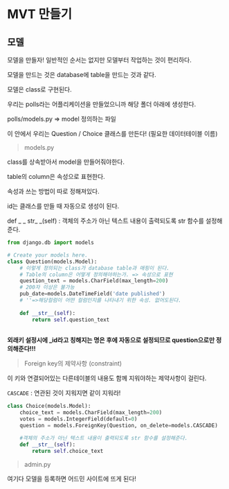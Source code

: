 # MVT 만들기

## 모델

모델을 만들자! 일반적인 순서는 없지만 모델부터 작업하는 것이 편리하다.

모델을 만드는 것은 database에 table을 만드는 것과 같다.

모델은 class로 구현된다.

우리는 polls라는 어플리케이션을 만들었으니까 해당 폴더 아래에 생성한다.

polls/models.py => model 정의하는 파일

이 안에서 우리는 Question / Choice 클래스를 만든다! (필요한 데이터테이블 이름)



> models.py

class를 상속받아서 model을 만들어줘야한다.

table의 column은 속성으로 표현한다.

속성과 쓰는 방법이 따로 정해져있다.

id는 클래스를 만들 때 자동으로 생성이 된다.

def _ _ str_  _(self) : 객체의 주소가 아닌 텍스트 내용이 출력되도록 str 함수를 설정해준다.

```python
from django.db import models

# Create your models here.
class Question(models.Model):
    # 이렇게 정의되는 class가 database table과 매핑이 된다.
    # Table의 column은 어떻게 정의해야하는가. => 속성으로 표현
    question_text = models.CharField(max_length=200)
    # 200자 이상은 불가능
    pub_date=models.DateTimeField('date published')
    # ''=>해당컬럼이 어떤 컬럼인지를 나타내기 위한 속성. 없어도된다.
    
    def __str__(self):
        return self.question_text
  
```



**외래키 설정시에 _id라고 칭해지는 명은 후에 자동으로 설정되므로 question으로만 정의해준다!!!**

> Foreign key의 제약사항 (constraint)

이 키와 연결되어있는 다른테이블의 내용도 함께 지워야하는 제약사항이 걸린다.

`CASCADE` : 연관된 것이 지워지면 같이 지워라!

```python
class Choice(models.Model):
    choice_text = models.CharField(max_length=200)
    votes = models.IntegerField(default=0)
    question = models.ForeignKey(Question, on_delete=models.CASCADE)

    #객체의 주소가 아닌 텍스트 내용이 출력되도록 str 함수를 설정해준다.
    def __str__(self):
        return self.choice_text
```



> admin.py

여기다 모델을 등록하면 어드민 사이트에 뜨게 된다!